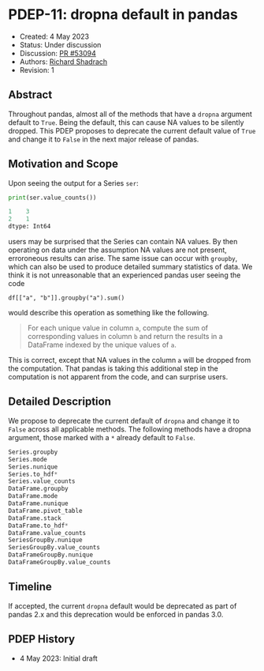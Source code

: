 # PDEP-11: dropna default in pandas

- Created: 4 May 2023
- Status: Under discussion
- Discussion: [PR #53094](https://github.com/pandas-dev/pandas/pull/53094)
- Authors: [Richard Shadrach](https://github.com/rhshadrach)
- Revision: 1

## Abstract

Throughout pandas, almost all of the methods that have a `dropna` argument default
to `True`. Being the default, this can cause NA values to be silently dropped.
This PDEP proposes to deprecate the current default value of `True` and change it
to `False` in the next major release of pandas.

## Motivation and Scope

Upon seeing the output for a Series `ser`:

```python
print(ser.value_counts())

1    3
2    1
dtype: Int64
```

users may be surprised that the Series can contain NA values. By then operating
on data under the assumption NA values are not present, erroroneous results can
arise. The same issue can occur with `groupby`, which can also be used to produce
detailed summary statistics of data. We think it is not unreasonable that an
experienced pandas user seeing the code

    df[["a", "b"]].groupby("a").sum()

would describe this operation as something like the following.

> For each unique value in column `a`, compute the sum of corresponding values
> in column `b` and return the results in a DataFrame indexed by the unique
> values of `a`.

This is correct, except that NA values in the column `a` will be dropped from
the computation. That pandas is taking this additional step in the computation
is not apparent from the code, and can surprise users.

## Detailed Description

We propose to deprecate the current default of `dropna` and change it to
`False` across all applicable methods. The following methods have a dropna
argument, those marked with a `*` already default to `False`.

```python
Series.groupby
Series.mode
Series.nunique
Series.to_hdf*
Series.value_counts
DataFrame.groupby
DataFrame.mode
DataFrame.nunique
DataFrame.pivot_table
DataFrame.stack
DataFrame.to_hdf*
DataFrame.value_counts
SeriesGroupBy.nunique
SeriesGroupBy.value_counts
DataFrameGroupBy.nunique
DataFrameGroupBy.value_counts
```

## Timeline

If accepted, the current `dropna` default would be deprecated as part of pandas
2.x and this deprecation would be enforced in pandas 3.0.

## PDEP History

- 4 May 2023: Initial draft
